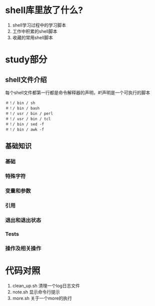 # shell库里放了什么?

1. shell学习过程中的学习脚本
2. 工作中积累的shell脚本
3. 收藏的常用shell脚本

# study部分

## shell文件介绍

每个shell文件都第一行都是命令解释器的声明，#!声明是一个可执行的脚本

    ＃！/ bin / sh 
    ＃！/ bin / bash 
    ＃！/ usr / bin / perl 
    ＃！/ usr / bin / tcl 
    ＃！/ bin / sed -f 
    ＃！/ bin / awk -f

## 基础知识

### 基础
### 特殊字符
### 变量和参数
### 引用
### 退出和退出状态
### Tests
### 操作及相关操作



# 代码对照
1. clean_up.sh 清理一个log日志文件
2. note.sh 显示命令行提示
3. more.sh 关于一个more的执行
